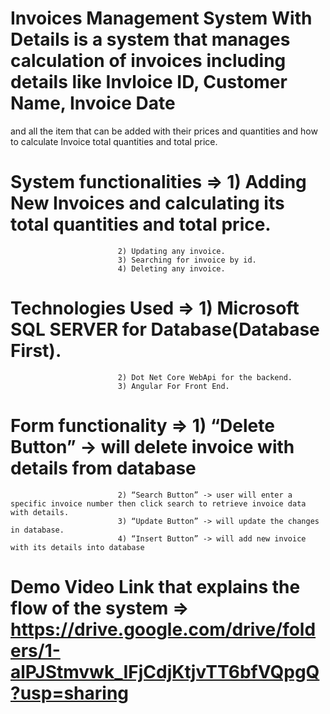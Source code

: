 # Invoices Management System With Details is a system that manages calculation of invoices including details like Invloice ID, Customer Name, Invoice Date
and all the item that can be added with their prices and quantities and how to calculate Invoice total quantities and total price.

# System functionalities => 1) Adding New Invoices and calculating its total quantities and total price.
                            2) Updating any invoice.
                            3) Searching for invoice by id.
                            4) Deleting any invoice.
                                    
# Technologies Used      => 1) Microsoft SQL SERVER for Database(Database First).
                            2) Dot Net Core WebApi for the backend.
                            3) Angular For Front End.
                            

# Form functionality     => 1) “Delete Button” -> will delete invoice with details from database
                            2) “Search Button” -> user will enter a specific invoice number then click search to retrieve invoice data with details.
                            3) “Update Button” -> will update the changes in database.
                            4) “Insert Button” -> will add new invoice with its details into database


# Demo Video Link that explains the flow of the system => https://drive.google.com/drive/folders/1-alPJStmvwk_IFjCdjKtjvTT6bfVQpgQ?usp=sharing

                                                  
